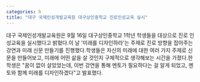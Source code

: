 ```yaml
---
categories: h
title: "대구 국제인성개발교육원 대구상인중학교 진로인성교육 실시"
---
```

대구 국제인성개발교육원은 9월 16일 대구상인중학교 1학년 학생들을 대상으로 진로 인성교육을 실시했다고 밝혔다.​이 날 &#39;미래를 디자인하라&#39;는 주제로 진로 방향을 잡아주는 강연과 미래 신문 만들기를 진행했다.​학생들은 자신의 미래에 대한 여러 가지 주제로 신문을 만들어보고, 미래에 어떤 삶을 살 것인지 구체적으로 생각해보는 시간을 가졌다.​한 학생은 "꿈이 없이 살았었는데, 이번 강연을 통해 멘토가 필요하다는 걸 알게 되었고, 멘토와 함께 미래를 디자인하겠다"고 발표했다.